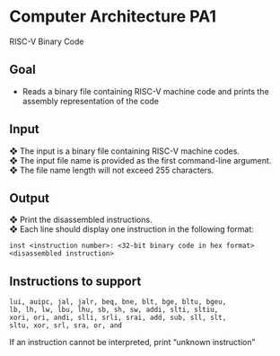 # Computer Architecture PA1
RISC-V Binary Code

## Goal
  - Reads a binary file containing RISC-V machine code and prints the assembly representation of the code

## Input
❖ The input is a binary file containing RISC-V machine codes.\
❖ The input file name is provided as the first command-line argument.\
❖ The file name length will not exceed 255 characters.

## Output
❖ Print the disassembled instructions.\
❖ Each line should display one instruction in the following format:
```
inst <instruction number>: <32-bit binary code in hex format> <disassembled instruction>
```

## Instructions to support
```
lui, auipc, jal, jalr, beq, bne, blt, bge, bltu, bgeu,
lb, lh, lw, lbu, lhu, sb, sh, sw, addi, slti, sltiu,
xori, ori, andi, slli, srli, srai, add, sub, sll, slt,
sltu, xor, srl, sra, or, and
```

If an instruction cannot be interpreted, print “unknown instruction”

